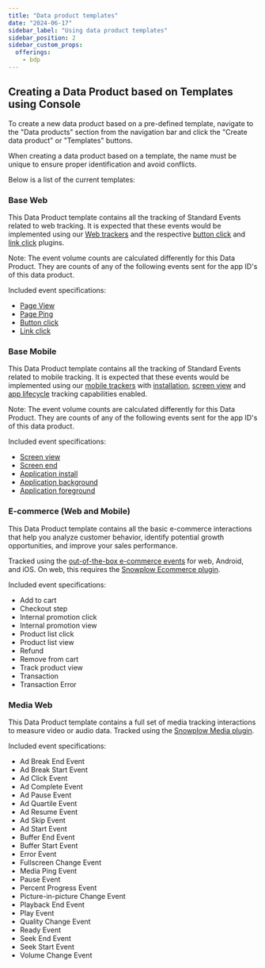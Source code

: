 ```yaml
---
title: "Data product templates"
date: "2024-06-17"
sidebar_label: "Using data product templates"
sidebar_position: 2
sidebar_custom_props:
  offerings:
    - bdp
---
```


## Creating a Data Product based on Templates using Console

To create a new data product based on a pre-defined template, navigate to the "Data products" section from the navigation bar and click the "Create data product" or "Templates" buttons.

When creating a data product based on a template, the name must be unique to ensure proper identification and avoid conflicts.

Below is a list of the current templates:

### Base Web

This Data Product template contains all the tracking of Standard Events related to web tracking. It is expected that these events would be implemented using our [Web trackers](/docs/collecting-data/collecting-from-own-applications/javascript-trackers/web-tracker/index.md) and the respective [button click](/docs/collecting-data/collecting-from-own-applications/javascript-trackers/web-tracker/tracking-events/button-click/index.md) and [link click](/docs/collecting-data/collecting-from-own-applications/javascript-trackers/web-tracker/tracking-events/link-click/index.md) plugins.

Note: The event volume counts are calculated differently for this Data Product. They are counts of any of the following events sent for the app ID's of this data product.

Included event specifications:

* [Page View](/docs/collecting-data/collecting-from-own-applications/javascript-trackers/web-tracker/tracking-events/page-views/)
* [Page Ping](/docs/collecting-data/collecting-from-own-applications/javascript-trackers/web-tracker/tracking-events/activity-page-pings/)
* [Button click](/docs/collecting-data/collecting-from-own-applications/javascript-trackers/web-tracker/tracking-events/button-click/index.md)
* [Link click](/docs/collecting-data/collecting-from-own-applications/javascript-trackers/web-tracker/tracking-events/link-click/index.md)

### Base Mobile

This Data Product template contains all the tracking of Standard Events related to mobile tracking. It is expected that these events would be implemented using our [mobile trackers](/docs/collecting-data/collecting-from-own-applications/mobile-trackers/index.md) with [installation](/docs/collecting-data//collecting-from-own-applications/mobile-trackers/tracking-events/installation-tracking/index.md), [screen view](/docs/collecting-data//collecting-from-own-applications/mobile-trackers/tracking-events/screen-tracking/index.md) and [app lifecycle](/docs/collecting-data//collecting-from-own-applications/mobile-trackers/tracking-events/lifecycle-tracking/index.md) tracking capabilities enabled.

Note: The event volume counts are calculated differently for this Data Product. They are counts of any of the following events sent for the app ID's of this data product.

Included event specifications:

* [Screen view](/docs/collecting-data/collecting-from-own-applications/snowplow-tracker-protocol/ootb-data/page-and-screen-view-events/index.md#screen-view-events)
* [Screen end](/docs/collecting-data/collecting-from-own-applications/snowplow-tracker-protocol/ootb-data/page-activity-tracking/index.md#screen-end-event)
* [Application install](/docs/collecting-data/collecting-from-own-applications/snowplow-tracker-protocol/ootb-data/mobile-lifecycle-events/index.md#install-event)
* [Application background](/docs/collecting-data/collecting-from-own-applications/snowplow-tracker-protocol/ootb-data/mobile-lifecycle-events/index.md#background-event)
* [Application foreground](/docs/collecting-data/collecting-from-own-applications/snowplow-tracker-protocol/ootb-data/mobile-lifecycle-events/index.md#foreground-event)

### E-commerce (Web and Mobile)

This Data Product template contains all the basic e-commerce interactions that help you analyze customer behavior, identify potential growth opportunities, and improve your sales performance.

Tracked using the [out-of-the-box e-commerce events](docs/collecting-data/collecting-from-own-applications/snowplow-tracker-protocol/ootb-data/ecommerce-events/index.md) for web, Android, and iOS. On web, this requires the [Snowplow Ecommerce plugin](/docs/collecting-data/collecting-from-own-applications/javascript-trackers/web-tracker/tracking-events/ecommerce/).

Included event specifications:

* Add to cart
* Checkout step
* Internal promotion click
* Internal promotion view
* Product list click
* Product list view
* Refund
* Remove from cart
* Track product view
* Transaction
* Transaction Error

### Media Web

This Data Product template contains a full set of media tracking interactions to measure video or audio data.
Tracked using the [Snowplow Media plugin](https://docs.snowplow.io/docs/collecting-data/collecting-from-own-applications/javascript-trackers/web-tracker/tracking-events/media/snowplow/).

Included event specifications:

* Ad Break End Event
* Ad Break Start Event
* Ad Click Event
* Ad Complete Event
* Ad Pause Event
* Ad Quartile Event
* Ad Resume Event
* Ad Skip Event
* Ad Start Event
* Buffer End Event
* Buffer Start Event
* Error Event
* Fullscreen Change Event
* Media Ping Event
* Pause Event
* Percent Progress Event
* Picture-in-picture Change Event
* Playback End Event
* Play Event
* Quality Change Event
* Ready Event
* Seek End Event
* Seek Start Event
* Volume Change Event
